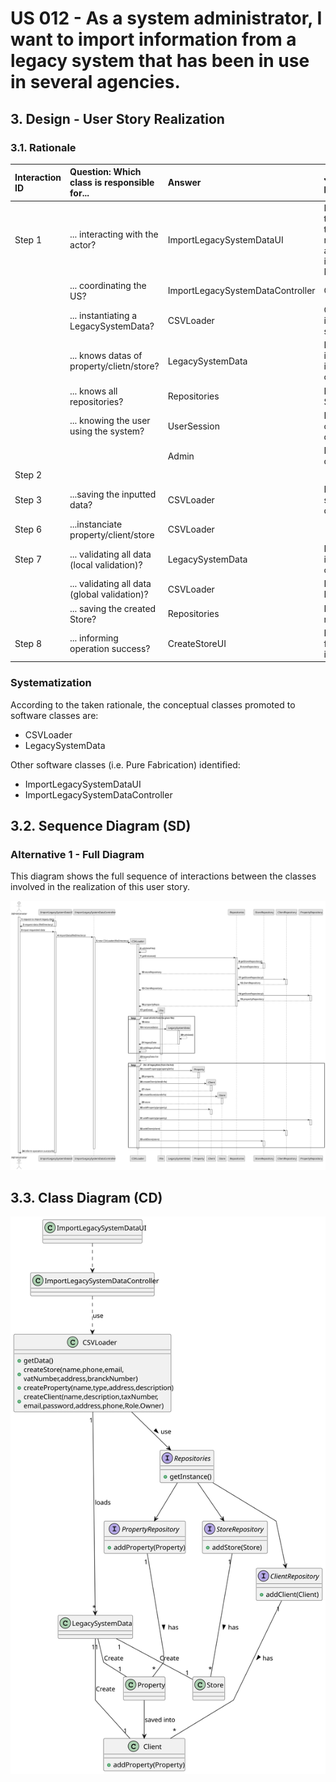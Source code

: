 # US 012 - As a system administrator, I want to import information from a legacy system that has been in use in several agencies.

## 3. Design - User Story Realization 

### 3.1. Rationale



| Interaction ID | Question: Which class is responsible for...   | Answer                           | Justification (with patterns)                                                                                 |
|:-------------  |:----------------------------------------------|:---------------------------------|:--------------------------------------------------------------------------------------------------------------|
| Step 1  		 | 	... interacting with the actor?              | ImportLegacySystemDataUI         | Pure Fabrication: there is no reason to assign this responsibility to any existing class in the Domain Model. |
| 			  		 | 	... coordinating the US?                     | ImportLegacySystemDataController | Controller                                                                                                    |
| 			  		 | 	... instantiating a LegacySystemData?        | CSVLoader                        | Creator : to instanciate legacy system data                                                                   |
| 			  		 | 	... knows datas of property/clietn/store?    | LegacySystemData                        | IE: knows all informations to instanciate new calsses                                                         |
| 			  		 | 	... knows all repositories?                  | Repositories                     | Repository knows Store Repository                                                                             |
| 			  		 | ... knowing the user using the system?        | UserSession                      | IE: cf. A&A component documentation.                                                                          |
| 			  		 | 							                                       | Admin                            | IE: knows its own data (e.g. email)                                                                           |
| Step 2  		 | 							                                       |                                  |                                                                                                               |
| Step 3  		 | 	...saving the inputted data?                 | CSVLoader                            | IE: object created in step 1 has its own data.                                                                |
| Step 6  		 | 	...instanciate property/client/store						   |       CSVLoader                           |                                                                                                               |              
| Step 7  		 | 	... validating all data (local validation)?  | LegacySystemData                            | IE: owns data to instanciate new classes.                                                                     | 
| 			  		 | 	... validating all data (global validation)? | CSVLoader                  | IE: knows all LegacySystemData.                                                                               | 
| 			  		 | 	... saving the created Store?                | Repositories                  | IE: owns all repositories.                                                                                    | 
| Step 8  		 | 	... informing operation success?             | CreateStoreUI                    | IE: is responsible for user interactions.                                                                     | 

### Systematization ##

According to the taken rationale, the conceptual classes promoted to software classes are: 

 * CSVLoader
 * LegacySystemData

Other software classes (i.e. Pure Fabrication) identified: 

 * ImportLegacySystemDataUI  
 * ImportLegacySystemDataController


## 3.2. Sequence Diagram (SD)

### Alternative 1 - Full Diagram

This diagram shows the full sequence of interactions between the classes involved in the realization of this user story.

![Sequence Diagram - Full](svg/us012-sequence-diagram-full.svg)

## 3.3. Class Diagram (CD)

![Class Diagram](svg/us012-classDiagram.svg)